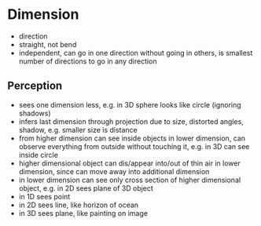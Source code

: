 # Dimension



- direction
- straight, not bend
- independent, can go in one direction without going in others, is smallest number of directions to go in any direction



## Perception

- sees one dimension less, e.g. in 3D sphere looks like circle (ignoring shadows)
- infers last dimension through projection due to size, distorted angles, shadow, e.g. smaller size is distance
- from higher dimension can see inside objects in lower dimension, can observe everything from outside without touching it, e.g. in 3D can see inside circle
- higher dimensional object can dis/appear into/out of thin air in lower dimension, since can move away into additional dimension
- in lower dimension can see only cross section of higher dimensional object, e.g. in 2D sees plane of 3D object
- in 1D sees point
- in 2D sees line, like horizon of ocean
- in 3D sees plane, like painting on image